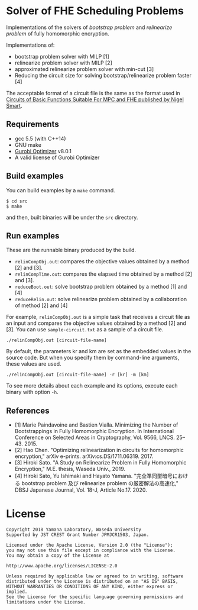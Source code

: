 # Solver of FHE Scheduling Problems

Implementations of the solvers of _bootstrap problem_ and _relinearize problem_ of fully homomorphic encryption.

Implementations of:
* bootstrap problem solver with MILP [1]
* relinearize problem solver with MILP [2]
* approximated relinearize problem solver with min-cut [3]
* Reducing the circuit size for solving bootstrap/relinearize problem faster [4]

The acceptable format of a circuit file is the same as the format used in [Circuits of Basic Functions Suitable For MPC and FHE published by Nigel Smart](https://homes.esat.kuleuven.be/~nsmart/MPC/).

## Requirements

* gcc 5.5 (with C++14)
* GNU make
* [Gurobi Optimizer](http://www.gurobi.com/) v8.0.1
* A valid license of Gurobi Optimizer

## Build examples

You can build examples by a `make` command.

```
$ cd src
$ make
```

and then, built binaries will be under the `src` directory.

## Run examples

These are the runnable binary produced by the build.

- `relinCompObj.out`: compares the objective values obtained by a method [2] and [3].
- `relinCompTime.out`: compares the elapsed time obtained by a method [2] and [3].
- `reduceBoot.out`: solve bootstrap problem obtained by a method [1] and [4]
- `reduceRelin.out`: solve relinearize problem obtained by a collaboration of method [2] and [4]

For example, `relinCompObj.out` is a simple task that receives a circuit file as an input and compares the objective values obtained by a method [2] and [3].
You can use `sample-circuit.txt` as a sample of a circuit file.

```
./relinCompObj.out [circuit-file-name]
```

By default, the parameters kr and km are set as the embedded values in the source code.
But when you specify them by command-line arguments, these values are used.

```
./relinCompObj.out [circuit-file-name] -r [kr] -m [km]
```

To see more details about each example and its options, execute each binary with option `-h`.

## References

- [1] Marie Paindavoine and Bastien Vialla. Minimizing the Number of Bootstrappings in Fully Homomorphic Encryption. In International Conference on Selected Areas in Cryptography, Vol. 9566, LNCS. 25–43. 2015. 
- [2] Hao Chen. "Optimizing relinearization in circuits for homomorphic encryption," arXiv e-prints. arXiv:cs.DS/1711.06319. 2017.
- [3] Hiroki Sato. "A Study on Relinearize Problem in Fully Homomorphic Encryption," M.E. thesis, Waseda Univ., 2019.
- [4] Hiroki Sato, Yu Ishimaki and Hayato Yamana. "完全準同型暗号における bootstrap problem 及び relinearize problem の厳密解法の高速化," DBSJ Japanese Journal, Vol. 18-J, Article No.17. 2020.

# License
```
Copyright 2018 Yamana Laboratory, Waseda University
Supported by JST CREST Grant Number JPMJCR1503, Japan.

Licensed under the Apache License, Version 2.0 (the "License");
you may not use this file except in compliance with the License.
You may obtain a copy of the License at

http://www.apache.org/licenses/LICENSE‐2.0

Unless required by applicable law or agreed to in writing, software
distributed under the License is distributed on an "AS IS" BASIS,
WITHOUT WARRANTIES OR CONDITIONS OF ANY KIND, either express or implied.
See the License for the specific language governing permissions and
limitations under the License.
```